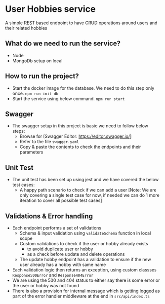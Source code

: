 # User Hobbies service
A simple REST based endpoint to have CRUD operations around users and their related hobbies

## What do we need to run the service?
- Node
- MongoDb setup on local

## How to run the project?
- Start the docker image for the database. We need to do this step only once.
    `npm run init-db`
- Start the service using below command.
    `npm run start`

## Swagger
- The swagger setup in this project is basic we need to follow below steps:
    - Browse for [Swagger Editor: https://editor.swagger.io/]
    - Refer to the file `swagger.yaml`
    - Copy & paste the contents to check the endpoints and their parameters

## Unit Test
- The unit test has been set up using jest and we have covered the below test cases:
    - A happy path scenario to check if we can add a user
[Note: We are only covering a single test case for now, if needed we can do 1 more iteration to cover all possible test cases]

## Validations & Error handling
- Each endpoint performs a set of validations
    - Schema & input validation using `validateSchema` function in local scope
    - Custom validations to check if the user or hobby already exists
        - to avoid duplicate user or hobby
        - as a check before update and delete operations
    - The update hobby endpoint has a validation to ensure if the new user already has a hobby with same name
- Each validation logic then returns an exception, using custom classses `Response500Error` and `Response404Error`
- We are using the 500 and 404 status to either say there is some error or the user or hobby was not found
- There is also a provision for internal message which is getting logged as part of the error handler middleware at the end in `src/api/index.ts`
